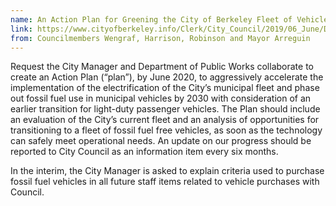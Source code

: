 ```yaml
---
name: An Action Plan for Greening the City of Berkeley Fleet of Vehicles 
link: https://www.cityofberkeley.info/Clerk/City_Council/2019/06_June/Documents/2019-06-25_Item_36_An_Action_Plan_for_Greening.aspx
from: Councilmembers Wengraf, Harrison, Robinson and Mayor Arreguin
---
```


Request the City Manager and Department of Public Works collaborate to create an Action Plan (“plan”), by June 2020, to aggressively accelerate the implementation of the electrification of the City’s municipal fleet and phase out fossil fuel use in municipal vehicles by 2030 with consideration of an earlier transition for light-duty passenger vehicles. The Plan should include an evaluation of the City’s current fleet and an analysis of opportunities for transitioning to a fleet of fossil fuel free vehicles, as soon as the technology can safely meet operational needs. An update on our progress should be reported to City Council as an information item every six months. 

In the interim, the City Manager is asked to explain criteria used to purchase fossil fuel vehicles in all future staff items related to vehicle purchases with Council.


